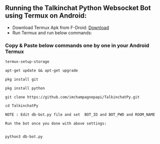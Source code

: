 ## Running the Talkinchat Python Websocket Bot using Termux on Android:

- Download Termux Apk from F-Droid: [Download](https://f-droid.org/en/packages/com.termux/)
- Run Termux and run below commands:

### Copy & Paste below commands one by one in your Android Termux


```markdown
termux-setup-storage

apt-get update && apt-get upgrade

pkg install git

pkg install python

git clone https://github.com/imchampagnepapi/TalkinchatPy.git

cd TalkinchatPy

NOTE : Edit db-bot.py file and set  BOT_ID and BOT_PWD and ROOM_NAME

Run the bot once you done with above settings:


python3 db-bot.py

```
